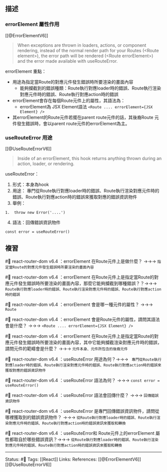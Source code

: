 ## 描述



### errorElement 屬性作用
[[@ErrorElementV6]]
> When exceptions are thrown in loaders, actions, or component rendering, instead of the normal render path for your Routes (\<Route element\>), the error path will be rendered (\<Route errorElement\>) and the error made available with useRouteError.


errorElement 重點：
- 用途為指定當Route的對應元件發生錯誤時所要渲染的畫面內容
	- 能夠攔截到的錯誤種類：Route執行對應loader時的錯誤、Route執行渲染對應元件時的錯誤、Route執行對應action時的錯誤
- errorElement會存在每個Route元件上的屬性，其語法為：
	- errorElement為 JSX Element語法
`<Route .... errorElement={JSX Element} />`
- 其errorElement的Route元件若擺在parent route元件的話，其後裔Route 元件發生錯誤時，會以parent route元件的errorElement為主。


### useRouteError 用途
[[@UseRouteErrorV6]]
> Inside of an errorElement, this hook returns anything thrown during an action, loader, or rendering. 

useRouteError：
1. 形式：本身為hook
2. 用途： 專門從Route執行對應loader時的錯誤、Route執行渲染對應元件時的錯誤、Route執行對應action時的錯誤來獲取對應的錯誤資訊物件
3. 舉例：
```
1.  throw new Error('....')
```
4. 語法：回傳錯誤資訊物件
```
const error = useRouteError()
```

## 複習

#🧠 react-router-dom v6.4 ：errorElement 在Route元件上是做什麼？ ->->-> `指定當Route的對應元件發生錯誤時所要渲染的畫面內容`
<!--SR:!2023-08-19,153,250-->

#🧠  react-router-dom v6.4 ：errorElement 在Route元件上是指定當Route的對應元件發生錯誤時所要渲染的畫面內容，那麼它能夠攔截到哪種錯誤？？->->-> `Route執行對應loader時的錯誤、Route執行渲染對應元件時的錯誤、Route執行對應action時的錯誤`
<!--SR:!2023-08-25,160,250-->

#🧠  react-router-dom v6.4 ：errorElement 會是哪一種元件的屬性？ ->->-> `Route`
<!--SR:!2023-04-05,72,250-->

#🧠  react-router-dom v6.4 ：errorElement 會是Route元件的屬性，請問其語法會是什麼？ ->->-> `<Route .... errorElement={JSX Element} />`
<!--SR:!2023-08-11,149,250-->

#🧠  react-router-dom v6.4 ：errorElement 在Route元件上是指定當Route的對應元件發生錯誤時所要渲染的畫面內容，其中它能夠攔截渲染對應元件時的錯誤，請問元件的範疇會是什麼？ ->->-> `元件本身、元件所包含的後裔元件`
<!--SR:!2023-06-24,120,250-->

#🧠 react-router-dom v6.4 ：useRouteError 用途為何？->->-> ` 專門從Route執行對應loader時的錯誤、Route執行渲染對應元件時的錯誤、Route執行對應action時的錯誤來獲取對應的錯誤資訊物件`
<!--SR:!2023-04-04,71,250-->

#🧠  react-router-dom v6.4 ：useRouteError 語法為何？ ->->-> `const error = useRouteError()`
<!--SR:!2023-06-25,118,250-->

#🧠 react-router-dom v6.4 ：useRouteError 語法會回傳什麼？ ->->-> `回傳錯誤資訊物件`
<!--SR:!2023-03-23,42,230-->

#🧠 react-router-dom v6.4 ：useRouteError 是專門回傳錯誤資訊物件，請問從哪裡獲取到的錯誤資訊物件？ ->->-> `從Route執行對應loader時的錯誤、Route執行渲染對應元件時的錯誤、Route執行對應action時的錯誤資訊來獲取和轉換`
<!--SR:!2023-06-07,108,250-->

#🧠 react-router-dom v6.4 ：useRouteError和 Route元件上的errorElement 屬性都取自於哪些錯誤資訊？->->-> `從Route執行對應loader時的錯誤、Route執行渲染對應元件時的錯誤、Route執行對應action時的錯誤資訊來獲取和轉換`
<!--SR:!2023-03-29,43,249-->

---
Status: #🌱 
Tags:
[[React]]
Links:
References:
[[@ErrorElementV6]]
[[@UseRouteErrorV6]]